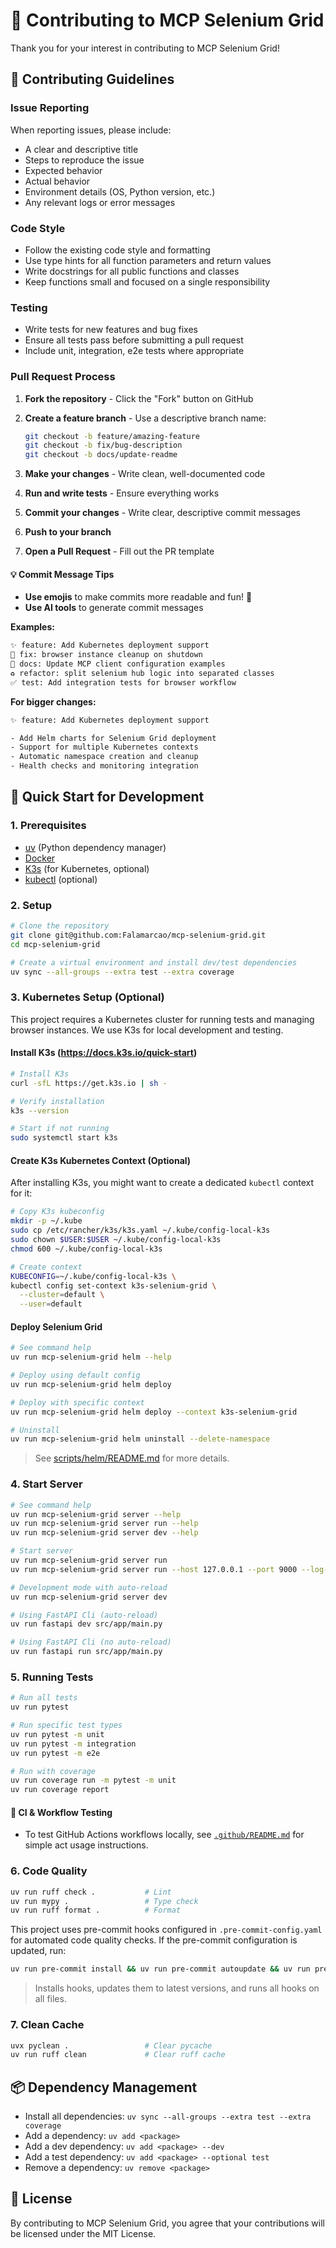 # 🤝 Contributing to MCP Selenium Grid

Thank you for your interest in contributing to MCP Selenium Grid!

## 🤝 Contributing Guidelines

### Issue Reporting

When reporting issues, please include:

- A clear and descriptive title
- Steps to reproduce the issue
- Expected behavior
- Actual behavior
- Environment details (OS, Python version, etc.)
- Any relevant logs or error messages

### Code Style

- Follow the existing code style and formatting
- Use type hints for all function parameters and return values
- Write docstrings for all public functions and classes
- Keep functions small and focused on a single responsibility

### Testing

- Write tests for new features and bug fixes
- Ensure all tests pass before submitting a pull request
- Include unit, integration, e2e tests where appropriate

### Pull Request Process

1. **Fork the repository** - Click the "Fork" button on GitHub
2. **Create a feature branch** - Use a descriptive branch name:

   ```bash
   git checkout -b feature/amazing-feature
   git checkout -b fix/bug-description
   git checkout -b docs/update-readme
   ```

3. **Make your changes** - Write clean, well-documented code
4. **Run and write tests** - Ensure everything works
5. **Commit your changes** - Write clear, descriptive commit messages
6. **Push to your branch**
7. **Open a Pull Request** - Fill out the PR template

#### 💡 Commit Message Tips

- **Use emojis** to make commits more readable and fun! 🎉
- **Use AI tools** to generate commit messages

**Examples:**

```txt
✨ feature: Add Kubernetes deployment support
🐛 fix: browser instance cleanup on shutdown
📝 docs: Update MCP client configuration examples
♻️ refactor: split selenium hub logic into separated classes
✅ test: Add integration tests for browser workflow
```

**For bigger changes:**

```txt
✨ feature: Add Kubernetes deployment support

- Add Helm charts for Selenium Grid deployment
- Support for multiple Kubernetes contexts
- Automatic namespace creation and cleanup
- Health checks and monitoring integration
```

## 🚀 Quick Start for Development

### 1. Prerequisites

- [uv](https://github.com/astral-sh/uv) (Python dependency manager)
- [Docker](https://www.docker.com/)
- [K3s](https://k3s.io/) (for Kubernetes, optional)
- [kubectl](https://kubernetes.io/docs/tasks/tools/) (optional)

### 2. Setup

```bash
# Clone the repository
git clone git@github.com:Falamarcao/mcp-selenium-grid.git
cd mcp-selenium-grid

# Create a virtual environment and install dev/test dependencies
uv sync --all-groups --extra test --extra coverage
```

### 3. Kubernetes Setup (Optional)

This project requires a Kubernetes cluster for running tests and managing browser instances. We use K3s for local development and testing.

#### Install K3s (<https://docs.k3s.io/quick-start>)

```bash
# Install K3s
curl -sfL https://get.k3s.io | sh -

# Verify installation
k3s --version

# Start if not running
sudo systemctl start k3s
```

#### Create K3s Kubernetes Context (Optional)

After installing K3s, you might want to create a dedicated `kubectl` context for it:

```bash
# Copy K3s kubeconfig
mkdir -p ~/.kube
sudo cp /etc/rancher/k3s/k3s.yaml ~/.kube/config-local-k3s
sudo chown $USER:$USER ~/.kube/config-local-k3s
chmod 600 ~/.kube/config-local-k3s

# Create context
KUBECONFIG=~/.kube/config-local-k3s \
kubectl config set-context k3s-selenium-grid \
  --cluster=default \
  --user=default
```

#### Deploy Selenium Grid

```bash
# See command help
uv run mcp-selenium-grid helm --help

# Deploy using default config
uv run mcp-selenium-grid helm deploy

# Deploy with specific context
uv run mcp-selenium-grid helm deploy --context k3s-selenium-grid

# Uninstall
uv run mcp-selenium-grid helm uninstall --delete-namespace
```

> See [scripts/helm/README.md](scripts/helm/README.md) for more details.

### 4. Start Server

```bash
# See command help
uv run mcp-selenium-grid server --help
uv run mcp-selenium-grid server run --help
uv run mcp-selenium-grid server dev --help

# Start server
uv run mcp-selenium-grid server run
uv run mcp-selenium-grid server run --host 127.0.0.1 --port 9000 --log-level debug

# Development mode with auto-reload
uv run mcp-selenium-grid server dev

# Using FastAPI Cli (auto-reload)
uv run fastapi dev src/app/main.py

# Using FastAPI Cli (no auto-reload)
uv run fastapi run src/app/main.py
```

### 5. Running Tests

```bash
# Run all tests
uv run pytest

# Run specific test types
uv run pytest -m unit
uv run pytest -m integration
uv run pytest -m e2e

# Run with coverage
uv run coverage run -m pytest -m unit
uv run coverage report
```

#### 🧪 CI & Workflow Testing

- To test GitHub Actions workflows locally, see [`.github/README.md`](.github/README.md) for simple act usage instructions.

### 6. Code Quality

```bash
uv run ruff check .           # Lint
uv run mypy .                 # Type check
uv run ruff format .          # Format
```

This project uses pre-commit hooks configured in `.pre-commit-config.yaml` for automated code quality checks. If the pre-commit configuration is updated, run:

```bash
uv run pre-commit install && uv run pre-commit autoupdate && uv run pre-commit run --all-files
```

> Installs hooks, updates them to latest versions, and runs all hooks on all files.

### 7. Clean Cache

```bash
uvx pyclean .                 # Clear pycache
uv run ruff clean             # Clear ruff cache
```

## 📦 Dependency Management

- Install all dependencies: `uv sync --all-groups --extra test --extra coverage`
- Add a dependency: `uv add <package>`
- Add a dev dependency: `uv add <package> --dev`
- Add a test dependency: `uv add <package> --optional test`
- Remove a dependency: `uv remove <package>`

## 📄 License

By contributing to MCP Selenium Grid, you agree that your contributions will be licensed under the MIT License.
